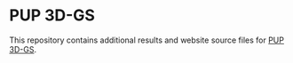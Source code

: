 # PUP 3D-GS
This repository contains additional results and website source files for [PUP 3D-GS](https://pup3dgs.github.io/).
